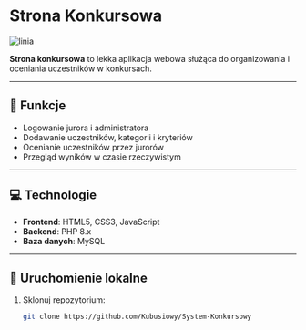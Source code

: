 
# Strona Konkursowa

![linia](https://www.gify.net/data/media/562/linia-ruchomy-obrazek-0184.gif)

**Strona konkursowa** to lekka aplikacja webowa służąca do organizowania i oceniania uczestników w konkursach.

---

## 🔧 Funkcje

- Logowanie jurora i administratora  
- Dodawanie uczestników, kategorii i kryteriów  
- Ocenianie uczestników przez jurorów  
- Przegląd wyników w czasie rzeczywistym  

---

## 💻 Technologie

- **Frontend**: HTML5, CSS3, JavaScript  
- **Backend**: PHP 8.x  
- **Baza danych**: MySQL  

---

## 🚀 Uruchomienie lokalne

1. Sklonuj repozytorium:
   ```bash
   git clone https://github.com/Kubusiowy/System-Konkursowy
